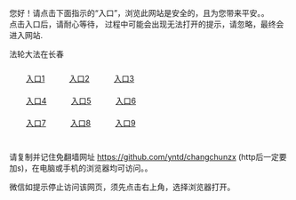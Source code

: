 您好！请点击下面指示的“入口”，浏览此网站是安全的，且为您带来平安。。 <br/>
点击入口后，请耐心等待， 过程中可能会出现无法打开的提示，请忽略，最终会进入网站. </br>

法轮大法在长春<br/>
<div style="padding:10px"><a style="margin:20px" target="_blank" href="https://d3llulp3m2271i.cloudfront.net/2Qpsp?rrbvwkc" id="ccLink1" rel="nofollow">入口1</a> <a target="_blank" style="margin:20px" href="https://d1fyifjq49akg1.cloudfront.net/2Qpsp?vtnwvz" id="ccLink2" rel="nofollow">入口2</a> <a style="margin:20px" target="_blank" href="https://dqoq2g16gexv7.cloudfront.net/2Qpsp?hoeyf" id="ccLink3" rel="nofollow">入口3</a></div>

<div style="padding:10px" ><a style="margin:20px" target="_blank" href="https://d3llulp3m2271i.cloudfront.net/2Qpsp?rrbvwkc" id="ccLink4" rel="nofollow">入口4</a> <a style="margin:20px" href="https://d1fyifjq49akg1.cloudfront.net/2Qpsp?vtnwvz" target="_blank" id="ccLink5" rel="nofollow">入口5</a> <a style="margin:20px" href="https://dqoq2g16gexv7.cloudfront.net/2Qpsp?hoeyf" target="_blank" id="ccLink6" rel="nofollow">入口6</a></div>

<div style="padding:10px"><a style="margin:20px" target="_blank" href="https://d3llulp3m2271i.cloudfront.net/2Qpsp?rrbvwkc" id="ccLink7" rel="nofollow">入口7</a> <a style="margin:20px" href="https://d1fyifjq49akg1.cloudfront.net/2Qpsp?vtnwvz" target="_blank" id="ccLink8" rel="nofollow">入口8</a> <a style="margin:20px" target="_blank" href="https://dqoq2g16gexv7.cloudfront.net/2Qpsp?hoeyf" id="ccLink9" rel="nofollow">入口9</a></div>

<br/>



请复制并记住免翻墙网址 https://github.com/yntd/changchunzx (http后一定要加s)，在电脑或手机的浏览器均可访问。。<br/>

微信如提示停止访问该网页，须先点击右上角，选择浏览器打开。
